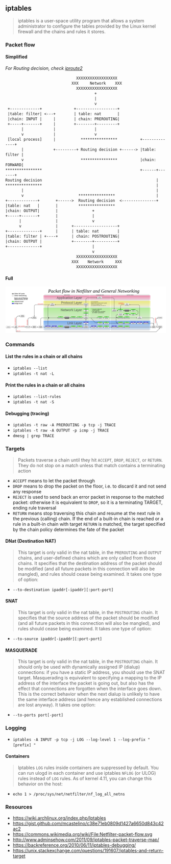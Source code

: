 ## iptables

> iptables is a user-space utility program that allows a system administrator to configure the tables provided by the Linux kernel firewall and the chains and rules it stores.

### Packet flow

#### Simplified

_For Routing decision, check [iproute2](./iproute2.md)_

```
                               XXXXXXXXXXXXXXXXXX
                             XXX     Network    XXX
                               XXXXXXXXXXXXXXXXXX
                                       +
                                       |
                                       v
 +-------------+              +------------------+
 |table: filter| <---+        | table: nat       |
 |chain: INPUT |     |        | chain: PREROUTING|
 +-----+-------+     |        +--------+---------+
       |             |                 |
       v             |                 v
 [local process]     |           ****************          +--------------+
       |             +---------+ Routing decision +------> |table: filter |
       v                         ****************          |chain: FORWARD|
****************                                           +------+-------+
Routing decision                                                  |
****************                                                  |
       |                                                          |
       v                        ****************                  |
+-------------+       +------>  Routing decision  <---------------+
|table: nat   |       |         ****************
|chain: OUTPUT|       |               +
+-----+-------+       |               |
      |               |               v
      v               |      +-------------------+
+--------------+      |      | table: nat        |
|table: filter | +----+      | chain: POSTROUTING|
|chain: OUTPUT |             +--------+----------+
+--------------+                      |
                                      v
                               XXXXXXXXXXXXXXXXXX
                             XXX    Network     XXX
                               XXXXXXXXXXXXXXXXXX
```

#### Full

![](Netfilter-packet-flow.svg)

### Commands

#### List the rules in a chain or all chains

- `iptables --list`
- `iptables -t nat -L`

#### Print the rules in a chain or all chains

- `iptables --list-rules`
- `iptables -t nat -S`

#### Debugging (tracing)

- `iptables -t raw -A PREROUTING -p tcp -j TRACE`
- `iptables -t raw -A OUTPUT -p icmp -j TRACE`
- `dmesg | grep TRACE`

### Targets

> Packets traverse a chain until they hit `ACCEPT`, `DROP`, `REJECT`, or `RETURN`. They do not stop on a match unless that match contains a terminating action

- `ACCEPT` means to let the packet through
- `DROP` means to drop the packet on the floor, i.e. to discard it and not send any response
- `REJECT` is used to send back an error packet in response to the matched packet: otherwise it is equivalent to `DROP`, so it is a terminating TARGET, ending rule traversal
- `RETURN` means stop traversing this chain and resume at the next rule in the previous (calling) chain. If the end of a built-in chain is reached or a rule in a built-in chain with target `RETURN` is matched, the target specified by the chain policy determines the fate of the packet

#### DNat (Destination NAT)

> This target is only valid in the nat table, in the `PREROUTING` and `OUTPUT` chains, and user-defined chains which are only called from those chains. It specifies that the destination address of the packet should be modified (and all future packets in this connection will also be mangled), and rules should cease being examined. It takes one type of option:

- `--to-destination ipaddr[-ipaddr][:port-port]`

#### SNAT

> This target is only valid in the nat table, in the `POSTROUTING` chain. It specifies that the source address of the packet should be modified (and all future packets in this connection will also be mangled), and rules should cease being examined. It takes one type of option:

- `--to-source ipaddr[-ipaddr][:port-port]`

#### MASQUERADE

> This target is only valid in the nat table, in the `POSTROUTING` chain. It should only be used with dynamically assigned IP (dialup) connections: if you have a static IP address, you should use the SNAT target. Masquerading is equivalent to specifying a mapping to the IP address of the interface the packet is going out, but also has the effect that connections are forgotten when the interface goes down. This is the correct behavior when the next dialup is unlikely to have the same interface address (and hence any established connections are lost anyway). It takes one option:

- `--to-ports port[-port]`

### Logging

- `iptables -A INPUT -p tcp -j LOG --log-level 1 --log-prefix "[prefix] "`

#### Containers

> Iptables `LOG` rules inside containers are suppressed by default. You can run ulogd in each container and use iptables `NFLOG` (or ULOG) rules instead of `LOG` rules. As of kernel 4.11, you can change this behavior on the host:

- `echo 1 > /proc/sys/net/netfilter/nf_log_all_netns`

### Resources

- https://wiki.archlinux.org/index.php/Iptables
- https://gist.github.com/mcastelino/c38e71eb0809d1427a6650d843c42ac2
- https://commons.wikimedia.org/wiki/File:Netfilter-packet-flow.svg
- http://www.adminsehow.com/2011/09/iptables-packet-traverse-map/
- https://backreference.org/2010/06/11/iptables-debugging/
- https://unix.stackexchange.com/questions/191607/iptables-and-return-target
